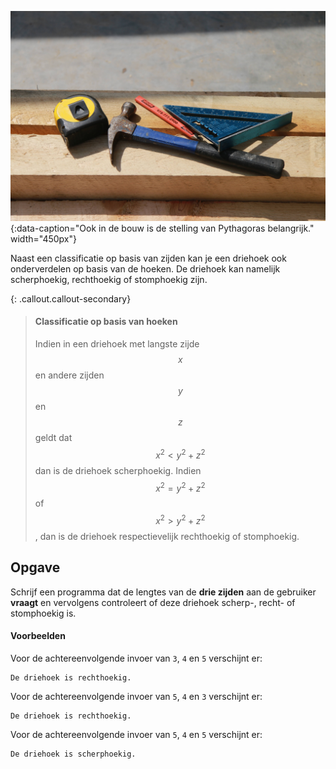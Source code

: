 ![Ook in de bouw is de stelling van Pythagoras belangrijk.](media/triangle_builder.jpg "Foto door Steve Lieman op Unsplash."){:data-caption="Ook in de bouw is de stelling van Pythagoras belangrijk." width="450px"}

Naast een classificatie op basis van zijden kan je een driehoek ook onderverdelen op basis van de hoeken. De driehoek kan namelijk scherphoekig, rechthoekig of stomphoekig zijn.

{: .callout.callout-secondary}
> #### Classificatie op basis van hoeken
> Indien in een driehoek met langste zijde $$x$$ en andere zijden $$y$$ en $$z$$ geldt dat $$x^2 < y^2+z^2$$ dan is de driehoek scherphoekig. Indien $$x^2=y^2+z^2$$ of $$x^2 > y^2+z^2$$, dan is de driehoek respectievelijk rechthoekig of stomphoekig.

## Opgave
Schrijf een programma dat de lengtes van de **drie zijden** aan de gebruiker **vraagt** en vervolgens controleert of deze driehoek scherp-, recht- of stomphoekig is.

#### Voorbeelden
Voor de achtereenvolgende invoer van `3`, `4` en `5` verschijnt er:
```
De driehoek is rechthoekig.
```

Voor de achtereenvolgende invoer van `5`, `4` en `3` verschijnt er:
```
De driehoek is rechthoekig.
```

Voor de achtereenvolgende invoer van `5`, `4` en `5` verschijnt er:
```
De driehoek is scherphoekig.
```